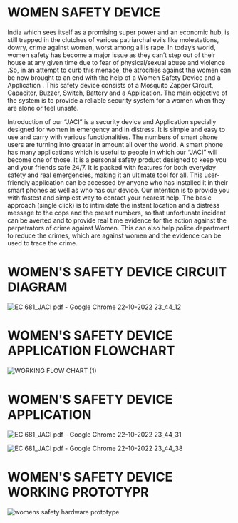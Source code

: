 # WOMEN SAFETY DEVICE
   India which sees itself as a promising super power and an economic hub, is still trapped in the
clutches of various patriarchal evils like molestations, dowry, crime against women, worst among all is rape. In
today’s world, women safety has become a major issue as they can’t step out of their house at any given time
due to fear of physical/sexual abuse and violence .So, in an attempt to curb this menace, the atrocities against
the women can be now brought to an end with the help of a Women Safety Device and a Application . This
safety device consists of a Mosquito Zapper Circuit, Capacitor, Buzzer, Switch, Battery and a Application. The
main objective of the system is to provide a reliable security system for a women when they are alone or feel
unsafe. 

Introduction of our “JACI” is a security device and Application specially designed for women in emergency and
in distress. It is simple and easy to use and carry with various functionalities. The numbers of smart phone users
are turning into greater in amount all over the world. A smart phone has many applications which is useful to
people in which our “JACI” will become one of those. It is a personal safety product designed to keep you and
your friends safe 24/7. It is packed with features for both everyday safety
and real emergencies, making it an ultimate tool for all. This user-friendly application can be accessed by
anyone who has installed it in their smart phones as well as who has our device. Our intention is to provide you
with fastest and simplest way to contact your nearest help. The basic approach (single click) is to intimidate the
instant location and a distress message to the cops and the preset numbers, so that unfortunate incident can be
averted and to provide real time evidence for the action against the perpetrators of crime against Women. This
can also help police department to reduce the crimes, which are against women and the evidence can be used to
trace the crime.

# WOMEN'S SAFETY DEVICE CIRCUIT DIAGRAM
![EC 681_JACI pdf - Google Chrome 22-10-2022 23_44_12](https://user-images.githubusercontent.com/116372430/197356642-1494df1e-a4f1-4ad3-9ebd-896ddf66074a.png)


# WOMEN'S SAFETY DEVICE APPLICATION FLOWCHART
![WORKING FLOW CHART (1)](https://user-images.githubusercontent.com/116372430/197356523-e2e085b1-f794-4589-8a20-ec14980513f9.jpg)

# WOMEN'S SAFETY DEVICE APPLICATION
![EC 681_JACI pdf - Google Chrome 22-10-2022 23_44_31](https://user-images.githubusercontent.com/116372430/197356659-3aab985a-9912-4aa5-99c0-8007b6d57370.png)

![EC 681_JACI pdf - Google Chrome 22-10-2022 23_44_38](https://user-images.githubusercontent.com/116372430/197356661-63547151-0003-4b4e-9bcc-13552b331f05.png)

# WOMEN'S SAFETY DEVICE WORKING PROTOTYPR
![womens safety hardware prototype](https://user-images.githubusercontent.com/116372430/197356703-73e6c2c5-2a13-4c03-87b0-5efe9c298e01.jpeg)

